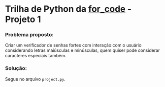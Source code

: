 # Trilha de Python da [for_code](https://github.com/forcodeufrj) - Projeto 1

### Problema proposto:

Criar um verificador de senhas fortes com interação com o usuário considerando letras maiúsculas e minúsculas, quem quiser pode considerar caracteres especiais também.

### Solução:

Segue no arquivo `project.py`.